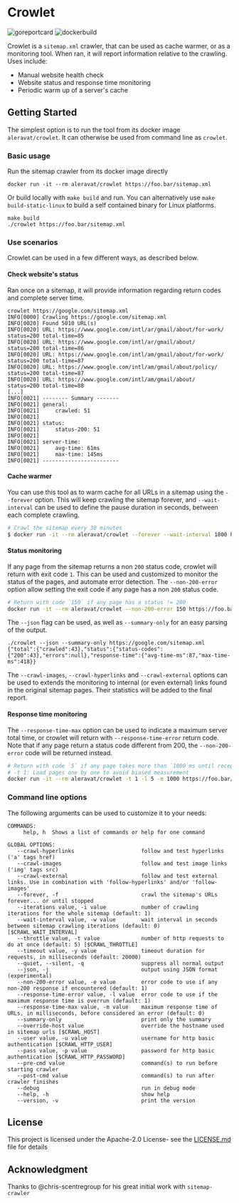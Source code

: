# Crowlet
![goreportcard](https://goreportcard.com/badge/github.com/Pixep/crowlet) ![dockerbuild](https://img.shields.io/docker/cloud/build/aleravat/crowlet.svg)

Crowlet is a `sitemap.xml` crawler, that can be used as cache warmer, or as a monitoring tool. When ran, it will report information relative to the crawling. Uses include:
- Manual website health check
- Website status and response time monitoring
- Periodic warm up of a server's cache

## Getting Started

The simplest option is to run the tool from its docker image `aleravat/crowlet`. It can otherwise be used from command line as  `crowlet`.

### Basic usage

Run the sitemap crawler from its docker image directly

```
docker run -it --rm aleravat/crowlet https://foo.bar/sitemap.xml
```

Or build locally with `make build` and run.
You can alternatively use `make build-static-linux` to build a self contained binary for Linux platforms.

```
make build
./crowlet https://foo.bar/sitemap.xml
```

### Use scenarios

Crowlet can be used in a few different ways, as described below.

#### Check website's status

Ran once on a sitemap, it will provide information regarding return codes and complete server time.

```
crowlet https://google.com/sitemap.xml
INFO[0000] Crawling https://google.com/sitemap.xml
INFO[0020] Found 5010 URL(s)
INFO[0020] URL: https://www.google.com/intl/ar/gmail/about/for-work/  status=200 total-time=85
INFO[0020] URL: https://www.google.com/intl/ar/gmail/about/  status=200 total-time=86
INFO[0020] URL: https://www.google.com/intl/am/gmail/about/for-work/  status=200 total-time=87
INFO[0020] URL: https://www.google.com/intl/am/gmail/about/policy/  status=200 total-time=87
INFO[0020] URL: https://www.google.com/intl/am/gmail/about/  status=200 total-time=88
[...]
INFO[0021] -------- Summary -------
INFO[0021] general:
INFO[0021]     crawled: 51
INFO[0021]
INFO[0021] status:
INFO[0021]     status-200: 51
INFO[0021]
INFO[0021] server-time:
INFO[0021]     avg-time: 61ms
INFO[0021]     max-time: 145ms
INFO[0021] ------------------------
```

#### Cache warmer

You can use this tool as to warm cache for all URLs in a sitemap using the `--forever` option. This will keep crawling the sitemap forever, and `--wait-interval` can be used to define the pause duration in seconds, between each complete crawling.

``` bash
# Crawl the sitemap every 30 minutes
$ docker run -it --rm aleravat/crowlet --forever --wait-interval 1800 https://foo.bar/sitemap.xml
```

#### Status monitoring

If any page from the sitemap returns a non `200` status code, crowlet will return with exit code `1`. This can be used and customized to monitor the status of the pages, and automate error detection. The `--non-200-error` option allow setting the exit code if any page has a non `200` status code.

``` bash
# Return with code `150` if any page has a status != 200
docker run -it --rm aleravat/crowlet --non-200-error 150 https://foo.bar/sitemap.xml
```

The `--json` flag can be used, as well as `--summary-only` for an easy parsing of the output.

```
./crowlet --json --summary-only https://google.com/sitemap.xml
{"total":{"crawled":43},"status":{"status-codes":{"200":43},"errors":null},"response-time":{"avg-time-ms":87,"max-time-ms":418}}
```

The `--crawl-images`, `--crawl-hyperlinks` and `--crawl-external` options can be used to extends the monitoring to internal (or even external) links found in the original sitemap pages. Their statistics will be added to the final report.

#### Response time monitoring

The `--response-time-max` option can be used to indicate a maximum server total time, or crowlet will return with `--response-time-error` return code. Note that if any page return a status code different from 200, the `--non-200-error` code will be returned instead.

``` bash
# Return with code `5` if any page takes more than `1000`ms until reception
# -t 1: Load pages one by one to avoid biased measurement
docker run -it --rm aleravat/crowlet -t 1 -l 5 -m 1000 https://foo.bar/sitemap.xml
```

### Command line options

The following arguments can be used to customize it to your needs:
```
COMMANDS:
     help, h  Shows a list of commands or help for one command

GLOBAL OPTIONS:
   --crawl-hyperlinks                     follow and test hyperlinks ('a' tags href)
   --crawl-images                         follow and test image links ('img' tags src)
   --crawl-external                       follow and test external links. Use in combination with 'follow-hyperlinks' and/or 'follow-images'
   --forever, -f                          crawl the sitemap's URLs forever... or until stopped
   --iterations value, -i value           number of crawling iterations for the whole sitemap (default: 1)
   --wait-interval value, -w value        wait interval in seconds between sitemap crawling iterations (default: 0) [$CRAWL_WAIT_INTERVAL]
   --throttle value, -t value             number of http requests to do at once (default: 5) [$CRAWL_THROTTLE]
   --timeout value, -y value              timeout duration for requests, in milliseconds (default: 20000)
   --quiet, --silent, -q                  suppress all normal output
   --json, -j                             output using JSON format (experimental)
   --non-200-error value, -e value        error code to use if any non-200 response if encountered (default: 1)
   --response-time-error value, -l value  error code to use if the maximum response time is overrun (default: 1)
   --response-time-max value, -m value    maximum response time of URLs, in milliseconds, before considered an error (default: 0)
   --summary-only                         print only the summary
   --override-host value                  override the hostname used in sitemap urls [$CRAWL_HOST]
   --user value, -u value                 username for http basic authentication [$CRAWL_HTTP_USER]
   --pass value, -p value                 password for http basic authentication [$CRAWL_HTTP_PASSWORD]
   --pre-cmd value                        command(s) to run before starting crawler
   --post-cmd value                       command(s) to run after crawler finishes
   --debug                                run in debug mode
   --help, -h                             show help
   --version, -v                          print the version
```

## License

This project is licensed under the Apache-2.0 License- see the [LICENSE.md](LICENSE.md) file for details

## Acknowledgment

Thanks to @chris-scentregroup for his great initial work with `sitemap-crawler`
